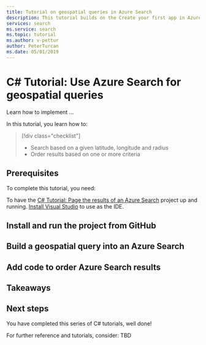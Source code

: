 ```yaml
---
title: Tutorial on geospatial queries in Azure Search
description: This tutorial builds on the Create your first app in Azure Search tutorial and the paging tutorial, to add geospatial searches (searches based on the distance a location is away from a given latitude and longitude).
services: search
ms.service: search
ms.topic: tutorial
ms.author: v-pettur
author: PeterTurcan
ms.date: 05/01/2019
---
```


# C# Tutorial: Use Azure Search for geospatial queries

Learn how to implement ...

In this tutorial, you learn how to:
> [!div class="checklist"]
> * Search based on a given latitude, longitude and radius
> * Order results based on one or more criteria

## Prerequisites

To complete this tutorial, you need:

To have the [C# Tutorial: Page the results of an Azure Search](tutorial-csharp-paging.md) project up and running.
[Install Visual Studio](https://visualstudio.microsoft.com/) to use as the IDE.

## Install and run the project from GitHub


## Build a geospatial query into an Azure Search

## Add code to order Azure Search results

## Takeaways

## Next steps

You have completed this series of C# tutorials, well done! 

For further reference and tutorials, consider:
TBD